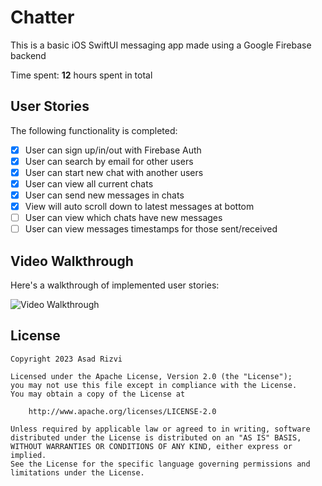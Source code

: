 # Chatter

This is a basic iOS SwiftUI messaging app made using a Google Firebase backend

Time spent: **12** hours spent in total

## User Stories

The following functionality is completed:

- [x] User can sign up/in/out with Firebase Auth
- [x] User can search by email for other users
- [x] User can start new chat with another users
- [x] User can view all current chats
- [X] User can send new messages in chats
- [X] View will auto scroll down to latest messages at bottom
- [ ] User can view which chats have new messages
- [ ] User can view messages timestamps for those sent/received

## Video Walkthrough

Here's a walkthrough of implemented user stories:

<img src='demo.gif' title='Video Walkthrough' width='' alt='Video Walkthrough' /><br>

## License

    Copyright 2023 Asad Rizvi

    Licensed under the Apache License, Version 2.0 (the "License");
    you may not use this file except in compliance with the License.
    You may obtain a copy of the License at

        http://www.apache.org/licenses/LICENSE-2.0

    Unless required by applicable law or agreed to in writing, software
    distributed under the License is distributed on an "AS IS" BASIS,
    WITHOUT WARRANTIES OR CONDITIONS OF ANY KIND, either express or implied.
    See the License for the specific language governing permissions and
    limitations under the License.

